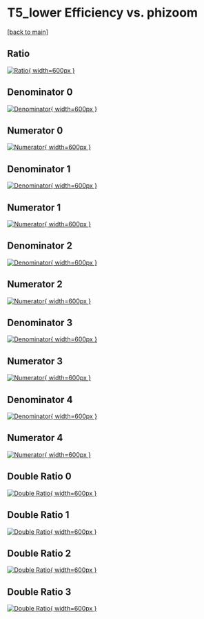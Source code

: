 # T5_lower Efficiency vs. phizoom

[[back to main](./)]



## Ratio

[![Ratio](../mtv/var/T5_lower_loweta_11_0_eff_phizoom.png){ width=600px }](../mtv/var/T5_lower_loweta_11_0_eff_phizoom.pdf)

## Denominator 0

[![Denominator](../mtv/den/T5_lower_loweta_11_0_eff_phizoom_den0.png){ width=600px }](../mtv/den/T5_lower_loweta_11_0_eff_phizoom_den0.pdf)

## Numerator 0

[![Numerator](../mtv/num/T5_lower_loweta_11_0_eff_phizoom_num0.png){ width=600px }](../mtv/num/T5_lower_loweta_11_0_eff_phizoom_num0.pdf)

## Denominator 1

[![Denominator](../mtv/den/T5_lower_loweta_11_0_eff_phizoom_den1.png){ width=600px }](../mtv/den/T5_lower_loweta_11_0_eff_phizoom_den1.pdf)

## Numerator 1

[![Numerator](../mtv/num/T5_lower_loweta_11_0_eff_phizoom_num1.png){ width=600px }](../mtv/num/T5_lower_loweta_11_0_eff_phizoom_num1.pdf)

## Denominator 2

[![Denominator](../mtv/den/T5_lower_loweta_11_0_eff_phizoom_den2.png){ width=600px }](../mtv/den/T5_lower_loweta_11_0_eff_phizoom_den2.pdf)

## Numerator 2

[![Numerator](../mtv/num/T5_lower_loweta_11_0_eff_phizoom_num2.png){ width=600px }](../mtv/num/T5_lower_loweta_11_0_eff_phizoom_num2.pdf)

## Denominator 3

[![Denominator](../mtv/den/T5_lower_loweta_11_0_eff_phizoom_den3.png){ width=600px }](../mtv/den/T5_lower_loweta_11_0_eff_phizoom_den3.pdf)

## Numerator 3

[![Numerator](../mtv/num/T5_lower_loweta_11_0_eff_phizoom_num3.png){ width=600px }](../mtv/num/T5_lower_loweta_11_0_eff_phizoom_num3.pdf)

## Denominator 4

[![Denominator](../mtv/den/T5_lower_loweta_11_0_eff_phizoom_den4.png){ width=600px }](../mtv/den/T5_lower_loweta_11_0_eff_phizoom_den4.pdf)

## Numerator 4

[![Numerator](../mtv/num/T5_lower_loweta_11_0_eff_phizoom_num4.png){ width=600px }](../mtv/num/T5_lower_loweta_11_0_eff_phizoom_num4.pdf)

## Double Ratio 0

[![Double Ratio](../mtv/ratio/T5_lower_loweta_11_0_eff_phizoom_ratio0.png){ width=600px }](../mtv/ratio/T5_lower_loweta_11_0_eff_phizoom_ratio0.pdf)

## Double Ratio 1

[![Double Ratio](../mtv/ratio/T5_lower_loweta_11_0_eff_phizoom_ratio1.png){ width=600px }](../mtv/ratio/T5_lower_loweta_11_0_eff_phizoom_ratio1.pdf)

## Double Ratio 2

[![Double Ratio](../mtv/ratio/T5_lower_loweta_11_0_eff_phizoom_ratio2.png){ width=600px }](../mtv/ratio/T5_lower_loweta_11_0_eff_phizoom_ratio2.pdf)

## Double Ratio 3

[![Double Ratio](../mtv/ratio/T5_lower_loweta_11_0_eff_phizoom_ratio3.png){ width=600px }](../mtv/ratio/T5_lower_loweta_11_0_eff_phizoom_ratio3.pdf)

